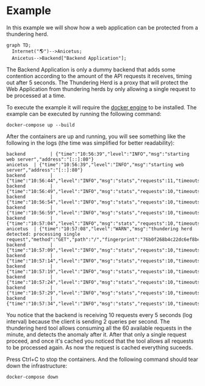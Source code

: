# Example

In this example we will show how a web application can be protected from a
thundering herd.

```mermaid
graph TD;
  Internet("🌎")-->Anicetus;
  Anicetus-->Backend["Backend Application"];
```

The Backend Application is only a dummy backend that adds some contention
according to the amount of the API requests it receives, timing out after 5
seconds. The Thundering Herd is a proxy that will protect the Web Application
from thundering herds by only allowing a single request to be processed at a
time.

To execute the example it will require the
[docker engine](https://docs.docker.com/engine/install/) to be
installed. The example can be executed by running the following command:

```shell
docker-compose up --build
```

After the containers are up and running, you will see something like the
following in the logs (the time was simplified for better readability):

```
backend         | {"time":"10:56:39","level":"INFO","msg":"starting web server","address":"[::]:80"}
anicetus  | {"time":"10:56:39","level":"INFO","msg":"starting web server","address":"[::]:80"}
backend         | {"time":"10:56:44","level":"INFO","msg":"stats","requests":11,"timeouts":0,"success":0,"cached":0}
backend         | {"time":"10:56:49","level":"INFO","msg":"stats","requests":10,"timeouts":11,"success":0,"cached":0}
backend         | {"time":"10:56:54","level":"INFO","msg":"stats","requests":10,"timeouts":10,"success":0,"cached":0}
backend         | {"time":"10:56:59","level":"INFO","msg":"stats","requests":10,"timeouts":10,"success":0,"cached":0}
backend         | {"time":"10:57:04","level":"INFO","msg":"stats","requests":10,"timeouts":10,"success":0,"cached":0}
anicetus  | {"time":"10:57:08","level":"WARN","msg":"thundering herd detected: processing single request","method":"GET","path":"/","fingerprint":"76b0f268b4c22dc6ef8b449ab03892ea3247ed2c38a73ab422bf7b18c159ad15"}
backend         | {"time":"10:57:09","level":"INFO","msg":"stats","requests":10,"timeouts":10,"success":1,"cached":0}
backend         | {"time":"10:57:14","level":"INFO","msg":"stats","requests":10,"timeouts":9,"success":0,"cached":10}
backend         | {"time":"10:57:19","level":"INFO","msg":"stats","requests":10,"timeouts":0,"success":0,"cached":10}
backend         | {"time":"10:57:24","level":"INFO","msg":"stats","requests":10,"timeouts":0,"success":0,"cached":10}
backend         | {"time":"10:57:29","level":"INFO","msg":"stats","requests":10,"timeouts":0,"success":0,"cached":10}
backend         | {"time":"10:57:34","level":"INFO","msg":"stats","requests":10,"timeouts":0,"success":0,"cached":10}
```

You notice that the backend is receiving 10 requests every 5 seconds (log
interval) because the client is sending 2 queries per second. The thundering
herd tool allows consuming all the 60 available requests in the minute, and
detects the anomaly after it. After that only a single request proceed, and once
it's cached you noticed that the tool allows all requests to be processed again.
As now the request is cached everything suceeds.

Press Ctrl+C to stop the containers. And the following command should tear down
the infrastructure:

```shell
docker-compose down
```